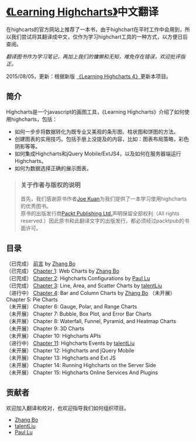 [《Learning Highcharts》][packtpub_book]中文翻译
=========================

在highcarts的官方网站上推荐了一本书，由于highchart在平时工作中会用到，所以我们尝试将其翻译成中文，仅作为学习highchart工具的一种方式，以方便日后查阅。

_翻译图书作为学习笔记，再加上我们的慵懒和无知，难免存在错误，欢迎批评指正。_

2015/08/05，更新：根据新版 [《Learning Highcharts 4》][packtpub_book]更新本项目。

## 简介
Highcharts是一个javascript的画图工具，《Learning Highcharts》介绍了如何使用highcharts，包括： 
 
+ 如何一步步将数据转化为既专业又美观的条形图、柱状图和饼图的方法。
+ 创建图表的实用技巧。包括手册上没提及的内容，比如：图表布局策略，彩色阴影等等。
+ 如何集成Highcharts和jQuery Mobile/ExtJS4，以及如何在服务器端运行Highcharts。
+ 如何为数据选择正确的展示图表。

> ### 关于作者与版权的说明
> 首先，我们感谢原书作者[Joe Kuan][Joe_Kuan_wordpress]为我们提供了一本学习使用highcharts的优秀图书。  
> 原书的出版发行商[Packt Publishing Ltd.][packtpub_website]声明保留全部权利（All rights reserved.）因此原书和此翻译文字的出版发行，都必须经过packtpub的书面许可。

## 目录
 （已完成） [前言](book/00.Preface/00.00.Preface.md)  by [Zhang Bo](https://github.com/TopCaver)   
 （已完成） [Chapter 1](book/01.Web_Charts/01.00.Web_Charts.md): Web Charts	by [Zhang Bo](https://github.com/TopCaver)  
 （已完成） [Chapter 2](book/02.Highcharts_Configurations/02.00.Highcharts_Configurations.md): Highcharts Configurations  by [Paul Lu](https://github.com/luss613)  
 （已完成） [Chapter 3](book/03.Line_Area_and_Scatter_Charts/03.00.Line_Area_and_Scatter_Charts.md): Line, Area, and Scatter Charts  by [talentLiu](https://github.com/ljlok)  
 （进行中） [Chapter 4](book/04.00.Bar_and_Column_Charts.md): Bar and Column Charts   by [Zhang Bo](https://github.com/TopCaver)
 （未开展） Chapter 5: Pie Charts   
 （未开展） Chapter 6: Gauge, Polar, and Range Charts  
 （未开展） Chapter 7: Bubble, Box Plot, and Error Bar Charts  
 （未开展） Chapter 8: Waterfall, Funnel, Pyramid, and Heatmap Charts  
 （未开展） Chapter 9: 3D Charts    
 （未开展） Chapter 10: Highcharts APIs     
 （进行中） [Chapter 11](book/11.Highcharts_Events/11.00.Highcharts_Events.md): Highcharts Events  by [talentLiu](https://github.com/ljlok)   
 （未开展） Chapter 12: Highcharts and jQuery Mobile   
 （未开展） Chapter 13: Highcharts and Ext JS   
 （未开展） Chapter 14: Running Highcharts on the Server Side  
 （未开展） Chapter 15: Highcharts Online Services And Plugins

## 贡献者
欢迎加入翻译和校对，也欢迎指导我们如何组织项目。

+ [Zhang Bo](https://github.com/TopCaver)
+ [talentLiu](https://github.com/ljlok)
+ [Paul Lu](https://github.com/luss613)

[packtpub_book]:http://www.packtpub.com/learning-highcharts-for-javascript-data-visualization/book
[packtpub_book_4]:https://www.packtpub.com/big-data-and-business-intelligence/learning-highcharts-4
[packtpub_website]:http://www.packtpub.com
[Joe_Kuan_wordpress]:http://joekuan.wordpress.com
